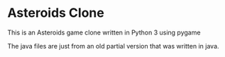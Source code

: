 # Asteroids Clone
This is an Asteroids game clone written in Python 3 using pygame

The java files are just from an old partial version that was written in java.